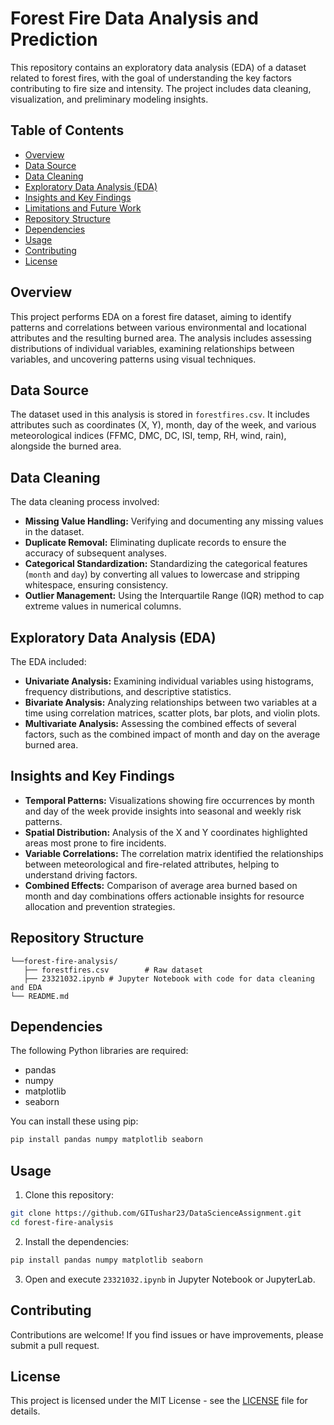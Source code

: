# Forest Fire Data Analysis and Prediction

This repository contains an exploratory data analysis (EDA) of a dataset related to forest fires, with the goal of understanding the key factors contributing to fire size and intensity. The project includes data cleaning, visualization, and preliminary modeling insights.

## Table of Contents

- [Overview](#overview)
- [Data Source](#data-source)
- [Data Cleaning](#data-cleaning)
- [Exploratory Data Analysis (EDA)](#exploratory-data-analysis-eda)
- [Insights and Key Findings](#insights-and-key-findings)
- [Limitations and Future Work](#limitations-and-future-work)
- [Repository Structure](#repository-structure)
- [Dependencies](#dependencies)
- [Usage](#usage)
- [Contributing](#contributing)
- [License](#license)

## Overview

This project performs EDA on a forest fire dataset, aiming to identify patterns and correlations between various environmental and locational attributes and the resulting burned area. The analysis includes assessing distributions of individual variables, examining relationships between variables, and uncovering patterns using visual techniques.

## Data Source

The dataset used in this analysis is stored in `forestfires.csv`. It includes attributes such as coordinates (X, Y), month, day of the week, and various meteorological indices (FFMC, DMC, DC, ISI, temp, RH, wind, rain), alongside the burned area.

## Data Cleaning

The data cleaning process involved:

*   **Missing Value Handling:** Verifying and documenting any missing values in the dataset.
*   **Duplicate Removal:** Eliminating duplicate records to ensure the accuracy of subsequent analyses.
*   **Categorical Standardization:** Standardizing the categorical features (`month` and `day`) by converting all values to lowercase and stripping whitespace, ensuring consistency.
*   **Outlier Management:** Using the Interquartile Range (IQR) method to cap extreme values in numerical columns.

## Exploratory Data Analysis (EDA)

The EDA included:

*   **Univariate Analysis:**  Examining individual variables using histograms, frequency distributions, and descriptive statistics.
*   **Bivariate Analysis:** Analyzing relationships between two variables at a time using correlation matrices, scatter plots, bar plots, and violin plots.
*   **Multivariate Analysis:** Assessing the combined effects of several factors, such as the combined impact of month and day on the average burned area.

## Insights and Key Findings

*   **Temporal Patterns:** Visualizations showing fire occurrences by month and day of the week provide insights into seasonal and weekly risk patterns.
*   **Spatial Distribution:** Analysis of the X and Y coordinates highlighted areas most prone to fire incidents.
*   **Variable Correlations:** The correlation matrix identified the relationships between meteorological and fire-related attributes, helping to understand driving factors.
*   **Combined Effects:**  Comparison of average area burned based on month and day combinations offers actionable insights for resource allocation and prevention strategies.

## Repository Structure

```
└──forest-fire-analysis/
   ├── forestfires.csv        # Raw dataset
   ├── 23321032.ipynb # Jupyter Notebook with code for data cleaning and EDA
└── README.md             
```

## Dependencies

The following Python libraries are required:

*   pandas
*   numpy
*   matplotlib
*   seaborn

You can install these using pip:

```bash
pip install pandas numpy matplotlib seaborn
```

## Usage

1.  Clone this repository:

   ```bash
   git clone https://github.com/GITushar23/DataScienceAssignment.git
   cd forest-fire-analysis
   ```

2.  Install the dependencies:

   ```bash
   pip install pandas numpy matplotlib seaborn
   ```

3.  Open and execute `23321032.ipynb` in Jupyter Notebook or JupyterLab.

## Contributing

Contributions are welcome! If you find issues or have improvements, please submit a pull request.

## License

This project is licensed under the MIT License - see the [LICENSE](LICENSE) file for details.

